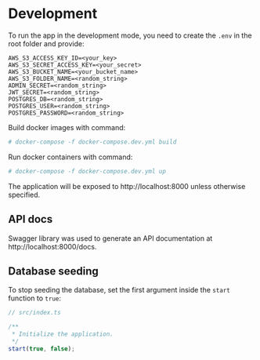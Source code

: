 # Development

To run the app in the development mode, you need to create the `.env` in the root folder and provide:

```
AWS_S3_ACCESS_KEY_ID=<your_key>
AWS_S3_SECRET_ACCESS_KEY=<your_secret>
AWS_S3_BUCKET_NAME=<your_bucket_name>
AWS_S3_FOLDER_NAME=<random_string>
ADMIN_SECRET=<random_string>
JWT_SECRET=<random_string>
POSTGRES_DB=<random_string>
POSTGRES_USER=<random_string>
POSTGRES_PASSWORD=<random_string>
```

Build docker images with command:

```bash
# docker-compose -f docker-compose.dev.yml build
```

Run docker containers with command:

```bash
# docker-compose -f docker-compose.dev.yml up
```

The application will be exposed to http://localhost:8000 unless otherwise specified.

## API docs

Swagger library was used to generate an API documentation at http://localhost:8000/docs.

## Database seeding

To stop seeding the database, set the first argument inside the `start` function to `true`:

```typescript
// src/index.ts

/**
 * Initialize the application.
 */
start(true, false);
```
